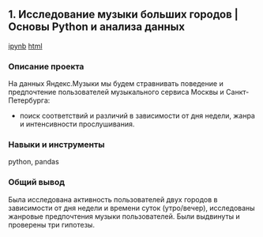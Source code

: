 ## 1. Исследование музыки больших городов | Основы Python и анализа данных 
[ipynb](https://github.com/moseevaevgeniya/-yandex_praktikum/blob/main/Основы%20Python%20и%20анализа%20данных/yandex_music_project.ipynb) [html](https://github.com/moseevaevgeniya/-yandex_praktikum/blob/main/Основы%20Python%20и%20анализа%20данных/yandex_music_project.html)
### Описание проекта  
На данных Яндекс.Музыки мы будем стравнивать поведение  и предпочтение пользователей музыкального сервиса Москвы и Санкт-Петербурга:  
- поиск соответствий и различий в зависимости от дня недели, жанра и интенсивности прослушивания.  
### Навыки и инструменты  
python, pandas  
### Общий вывод  
Была исследована активность пользователей двух городов в зависимости от дня недели и времени суток (утро/вечер), исследованы жанровые предпочтения музыки пользователей. Были выдвинуты и проверены три гипотезы.
